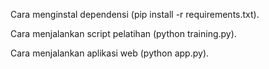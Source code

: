 Cara menginstal dependensi (pip install -r requirements.txt).

Cara menjalankan script pelatihan (python training.py).

Cara menjalankan aplikasi web (python app.py).